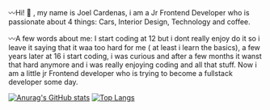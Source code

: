 


〰️Hi! 👋 , my name is Joel Cardenas, i am a Jr Frontend Developer who is passionate about 4 things: Cars, Interior Design, Technology and coffee. 

〰️A few words about me:
I start coding at 12 but i dont really enjoy do it so i leave it saying that it waa too hard for me ( at least i learn the basics),
a few years later at 16 i start coding, i was curious and after a few months it wanst that hard anymore and i was really enjoying 
coding and all that stuff. Now i am a little jr Frontend developer who is trying to become a fullstack developer some day.

[![Anurag's GitHub stats](https://github-readme-stats.vercel.app/api?username=Joweezip)](https://github.com/anuraghazra/github-readme-stats) [![Top Langs](https://github-readme-stats.vercel.app/api/top-langs/?username=anuraghazra)](https://github.com/anuraghazra/github-readme-stats)



<!---
Joweezip/Joweezip is a ✨ special ✨ repository because its `README.md` (this file) appears on your GitHub profile.
You can click the Preview link to take a look at your changes.
--->
